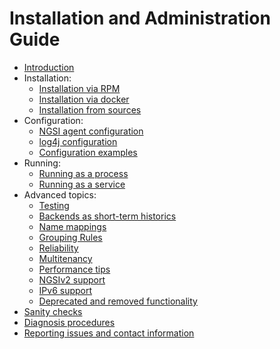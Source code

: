 # Installation and Administration Guide

* [Introduction](./introduction.md)
* Installation:
    * [Installation via RPM](./install_with_rpm.md)
    * [Installation via docker](./install_with_docker.md)
    * [Installation from sources](./install_from_sources.md)
* Configuration:
    * [NGSI agent configuration](./ngsi_agent_conf.md)
    * [log4j configuration](../../installation_and_administration_guide/log4j_conf.md)
    * [Configuration examples](./configuration_examples.md)
* Running:
    * [Running as a process](./running_as_process.md)
    * [Running as a service](./running_as_service.md)
* Advanced topics:
    * [Testing](./testing.md)
    * [Backends as short-term historics](./backends_as_sth.md)
    * [Name mappings](./name_mappings.md)
    * [Grouping Rules](./grouping_rules.md)
    * [Reliability](./reliability.md)
    * [Multitenancy](./multitenancy.md)
    * [Performance tips](./performance_tips.md)
    * [NGSIv2 support](./ngsiv2_support.md)
    * [IPv6 support](./ipv6_support.md)
    * [Deprecated and removed functionality](./deprecated_and_removed.md)
* [Sanity checks](./sanity_checks.md)
* [Diagnosis procedures](./diagnosis_procedures.md)
* [Reporting issues and contact information](./issues_and_contact.md)
